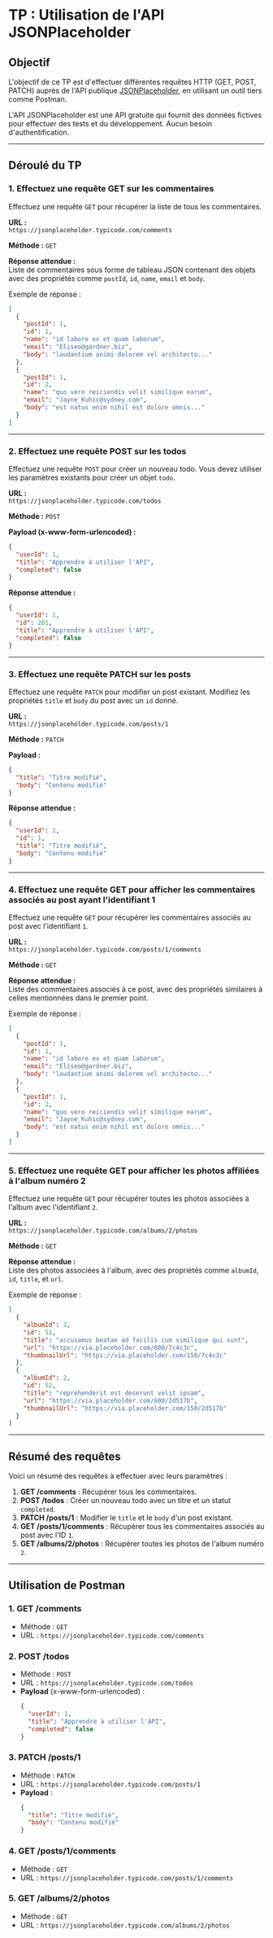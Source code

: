 # TP : Utilisation de l'API JSONPlaceholder

## Objectif
L'objectif de ce TP est d'effectuer différentes requêtes HTTP (GET, POST, PATCH) auprès de l'API publique [JSONPlaceholder](https://jsonplaceholder.typicode.com/), en utilisant un outil tiers comme Postman. 

L'API JSONPlaceholder est une API gratuite qui fournit des données fictives pour effectuer des tests et du développement. Aucun besoin d'authentification.

---

## Déroulé du TP

### 1. **Effectuez une requête GET sur les commentaires**

Effectuez une requête `GET` pour récupérer la liste de tous les commentaires.

**URL :**  
`https://jsonplaceholder.typicode.com/comments`

**Méthode :** `GET`

**Réponse attendue :**  
Liste de commentaires sous forme de tableau JSON contenant des objets avec des propriétés comme `postId`, `id`, `name`, `email` et `body`.

Exemple de réponse :
```json
[
  {
    "postId": 1,
    "id": 1,
    "name": "id labore ex et quam laborum",
    "email": "Eliseo@gardner.biz",
    "body": "laudantium animi dolorem vel architecto..."
  },
  {
    "postId": 1,
    "id": 2,
    "name": "quo vero reiciendis velit similique earum",
    "email": "Jayne_Kuhic@sydney.com",
    "body": "est natus enim nihil est dolore omnis..."
  }
]
```

---

### 2. **Effectuez une requête POST sur les todos**

Effectuez une requête `POST` pour créer un nouveau todo. Vous devez utiliser les paramètres existants pour créer un objet `todo`.

**URL :**  
`https://jsonplaceholder.typicode.com/todos`

**Méthode :** `POST`

**Payload (x-www-form-urlencoded) :**
```json
{
  "userId": 1,
  "title": "Apprendre à utiliser l'API",
  "completed": false
}
```

**Réponse attendue :**
```json
{
  "userId": 1,
  "id": 201,
  "title": "Apprendre à utiliser l'API",
  "completed": false
}
```

---

### 3. **Effectuez une requête PATCH sur les posts**

Effectuez une requête `PATCH` pour modifier un post existant. Modifiez les propriétés `title` et `body` du post avec un `id` donné.

**URL :**  
`https://jsonplaceholder.typicode.com/posts/1`

**Méthode :** `PATCH`

**Payload :**
```json
{
  "title": "Titre modifié",
  "body": "Contenu modifié"
}
```

**Réponse attendue :**
```json
{
  "userId": 1,
  "id": 1,
  "title": "Titre modifié",
  "body": "Contenu modifié"
}
```

---

### 4. **Effectuez une requête GET pour afficher les commentaires associés au post ayant l'identifiant 1**

Effectuez une requête `GET` pour récupérer les commentaires associés au post avec l'identifiant `1`.

**URL :**  
`https://jsonplaceholder.typicode.com/posts/1/comments`

**Méthode :** `GET`

**Réponse attendue :**  
Liste des commentaires associés à ce post, avec des propriétés similaires à celles mentionnées dans le premier point.

Exemple de réponse :
```json
[
  {
    "postId": 1,
    "id": 1,
    "name": "id labore ex et quam laborum",
    "email": "Eliseo@gardner.biz",
    "body": "laudantium animi dolorem vel architecto..."
  },
  {
    "postId": 1,
    "id": 2,
    "name": "quo vero reiciendis velit similique earum",
    "email": "Jayne_Kuhic@sydney.com",
    "body": "est natus enim nihil est dolore omnis..."
  }
]
```

---

### 5. **Effectuez une requête GET pour afficher les photos affiliées à l'album numéro 2**

Effectuez une requête `GET` pour récupérer toutes les photos associées à l'album avec l'identifiant `2`.

**URL :**  
`https://jsonplaceholder.typicode.com/albums/2/photos`

**Méthode :** `GET`

**Réponse attendue :**  
Liste des photos associées à l'album, avec des propriétés comme `albumId`, `id`, `title`, et `url`.

Exemple de réponse :
```json
[
  {
    "albumId": 2,
    "id": 51,
    "title": "accusamus beatae ad facilis cum similique qui sunt",
    "url": "https://via.placeholder.com/600/7c4c3c",
    "thumbnailUrl": "https://via.placeholder.com/150/7c4c3c"
  },
  {
    "albumId": 2,
    "id": 52,
    "title": "reprehenderit est deserunt velit ipsam",
    "url": "https://via.placeholder.com/600/2d517b",
    "thumbnailUrl": "https://via.placeholder.com/150/2d517b"
  }
]
```

---

## Résumé des requêtes

Voici un résumé des requêtes à effectuer avec leurs paramètres :

1. **GET /comments** : Récupérer tous les commentaires.
2. **POST /todos** : Créer un nouveau todo avec un titre et un statut `completed`.
3. **PATCH /posts/1** : Modifier le `title` et le `body` d'un post existant.
4. **GET /posts/1/comments** : Récupérer tous les commentaires associés au post avec l'ID `1`.
5. **GET /albums/2/photos** : Récupérer toutes les photos de l'album numéro `2`.

---

## Utilisation de Postman

### 1. **GET /comments**
- Méthode : `GET`
- URL : `https://jsonplaceholder.typicode.com/comments`

### 2. **POST /todos**
- Méthode : `POST`
- URL : `https://jsonplaceholder.typicode.com/todos`
- **Payload** (x-www-form-urlencoded) :
  ```json
  {
    "userId": 1,
    "title": "Apprendre à utiliser l'API",
    "completed": false
  }
  ```

### 3. **PATCH /posts/1**
- Méthode : `PATCH`
- URL : `https://jsonplaceholder.typicode.com/posts/1`
- **Payload** :
  ```json
  {
    "title": "Titre modifié",
    "body": "Contenu modifié"
  }
  ```

### 4. **GET /posts/1/comments**
- Méthode : `GET`
- URL : `https://jsonplaceholder.typicode.com/posts/1/comments`

### 5. **GET /albums/2/photos**
- Méthode : `GET`
- URL : `https://jsonplaceholder.typicode.com/albums/2/photos`